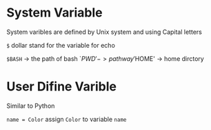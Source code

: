 # System Variable

System varibles are defined by Unix system and using Capital letters

`$` dollar stand for the variable for echo

`$BASH` -> the path of bash
`$PWD' -> path way
'$HOME' -> home dirctory

# User Difine Varible

Similar to Python 

`name = Color` assign  `Color` to variable `name`

